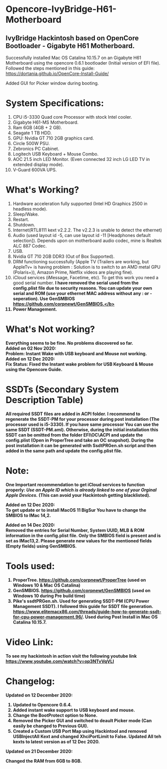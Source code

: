 # Opencore-IvyBridge-H61-Motherboard
IvyBridge Hackintosh based on OpenCore Bootloader - Gigabyte H61 Motherboard. 
------------------------------------------------------------------------
Successfully installed Mac OS Catalina 10.15.7 on an Gigabyte H61 Motherboard using the opencore 0.6.1 bootloader (Initial version of EFI file).
Followed the steps mentioned in this guide: https://dortania.github.io/OpenCore-Install-Guide/

Added GUI for Picker window during booting. 

System Specifications:
=====================
1. CPU i5-3330 Quad core Processor with stock Intel cooler.
2. Gigabyte H61-MS Motherboard.
3. Ram 6GB (4GB + 2 GB).
4. Seagate 1 TB HDD.
5. GPU: Nvidia GT 710 2GB graphics card.
6. Circle 500W PSU.
7. Zebronics PC Cabinet.
8. Logitech USB Keyboard + Mouse Combo.
9. AOC 21.5 inch LED Monitor. (Even connected 32 inch LG LED TV in extended display mode).
10. V-Guard 600VA UPS.

What's Working?
===============
1. Hardware acceleration fully supported (Intel HD Graphics 2500 in headless mode).
2. Sleep/Wake.
3. Restart.
4. Shutdown.
5. Internet(RTL8111 kext v2.2.2. The v2.2.3 is unable to detect the ethernet)
6. Audio (used layout id -5, can use layout id -11 [Headphones default selection]). Depends upon on motherboard audio codec, mine is Realtek ALC 887 Codec.
7. USB.
8. Nvidia GT 710 2GB DDR3 (Out of Box Supported).
9. DRM functioning successfully (Apple TV (Trailers are working, but AppleTv+ is having problem : Solution is to switch to an AMD metal GPU (Polaris+)), Amazon Prime, Netflix videos are playing fine).
10. iCloud services (iMessage, Facetime, etc). To get this work you need a good serial number. <b>I have removed the serial used from the config.plist file due to security reasons. You can update your own serial and ROM (use your ethernet MAC address without any : or - seperation). Use GenSMBIOS https://github.com/corpnewt/GenSMBIOS.</b>
11. Power Management.

What's Not working?
==================
Everything seems to be fine. No problems discovered so far.<br>
<b>Added on 02 Nov 2020:</b><br>
Problem: Instant Wake with USB keyboard and Mouse not working.<br>
<b>Added on 12 Dec 2020:</b><br>
Fix Status: Fixed the Instant wake problem for USB Keyboard & Mouse using the Opencore Guide.

SSDTs (Secondary System Description Table)
==========================================

All required SSDT files are added in ACPI folder. <b>I recommend to regenerate the SSDT-PM for your processor during post installation (The processor used is i5-3330)</b>. If you have same processor
You can use the same SSDT (SSDT-PM.aml).
Otherwise, during the initial installation this SSDT can be omitted from the folder EFI\OC\ACPI and update the config.plist (Open in ProperTree and take an OC snapshot).
During the post installation it can be generated with SsdtPRGen.sh script and then added in the same path and update the config.plist file.

Note:
=====

One Important recommendation to get iCloud services to function properly: <b><i>Use an Apple ID which is already linked to one of your Orginal Apple Devices.</i></b> (This can avoid your Hackintosh getting blacklisted).

<b>Added on 12 Dec 2020:</b><br>
To get update or to install MacOS 11 BigSur You have to change the SMBIOS to IMac 14,2.

<b>Added on 14 Dec 2020:</b><br>
Removed the entries for Serial Number, System UUID, MLB & ROM information in the config.plist file. Only the SMBIOS field is present and is set as IMac13,2. Please generate new values for the mentioned fields (Empty fields) using GenSMBIOS.

Tools used:
==========
1. ProperTree. https://github.com/corpnewt/ProperTree (used on Windows 10 & Mac OS Catalina) 
2. GenSMBIOS. https://github.com/corpnewt/GenSMBIOS   (used on Windows 10 during Pre build time)
3. Pike's ssdtPRGen.sh. Used for generating SSDT-PM (CPU Power Management SSDT). I followed this guide for SSDT file generation. https://www.elitemacx86.com/threads/guide-how-to-generate-ssdt-for-cpu-power-management.96/. Used during Post Install in Mac OS Catalina 10.15.7.

Video Link:
==========
To see my hackintosh in action visit the following youtube link https://www.youtube.com/watch?v=op3NTvVqVLI

Changelog:
==========
<b>Updated on 12 December 2020:</b>
   1. Updated to <b>Opencore 0.6.4</b>.
   2. Added instant wake support to USB keyboard and mouse. 
   3. Change the <b>BootProtect</b> option to <b>None</b>.
   4. Removed the Picker GUI and switched to deault Picker mode (Can easily be changed to Previous GUI).
   5. Created a Custom USB Port Map using Hackintool and removed USBInjectAll Kext and changed <b>XhciPortLimit</b> to <b>False</b>. Updated All teh kexts to latest version as         of 12 Dec 2020.<br>

<b>Updated on 21 December 2020:</b><br>

Changed the RAM from 6GB to 8GB.
